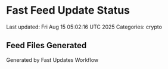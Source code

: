 # Fast Feed Update Status
Last updated: Fri Aug 15 05:02:16 UTC 2025
Categories: crypto

## Feed Files Generated

Generated by Fast Updates Workflow
